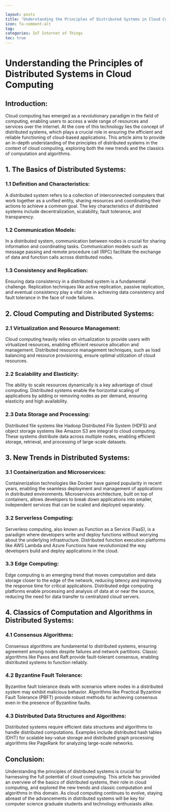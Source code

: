 ```yaml
---

layout: posts
title: "Understanding the Principles of Distributed Systems in Cloud Computing"
icon: fa-comment-alt
tag:      
categories: IoT Internet of Things
toc: true
---
```




# Understanding the Principles of Distributed Systems in Cloud Computing

## Introduction:

Cloud computing has emerged as a revolutionary paradigm in the field of computing, enabling users to access a wide range of resources and services over the internet. At the core of this technology lies the concept of distributed systems, which plays a crucial role in ensuring the efficient and reliable functioning of cloud-based applications. This article aims to provide an in-depth understanding of the principles of distributed systems in the context of cloud computing, exploring both the new trends and the classics of computation and algorithms.

## 1. The Basics of Distributed Systems:

### 1.1 Definition and Characteristics:
A distributed system refers to a collection of interconnected computers that work together as a unified entity, sharing resources and coordinating their actions to achieve a common goal. The key characteristics of distributed systems include decentralization, scalability, fault tolerance, and transparency.

### 1.2 Communication Models:
In a distributed system, communication between nodes is crucial for sharing information and coordinating tasks. Communication models such as message passing and remote procedure call (RPC) facilitate the exchange of data and function calls across distributed nodes.

### 1.3 Consistency and Replication:
Ensuring data consistency in a distributed system is a fundamental challenge. Replication techniques like active replication, passive replication, and eventual consistency play a vital role in achieving data consistency and fault tolerance in the face of node failures.

## 2. Cloud Computing and Distributed Systems:

### 2.1 Virtualization and Resource Management:
Cloud computing heavily relies on virtualization to provide users with virtualized resources, enabling efficient resource allocation and management. Distributed resource management techniques, such as load balancing and resource provisioning, ensure optimal utilization of cloud resources.

### 2.2 Scalability and Elasticity:
The ability to scale resources dynamically is a key advantage of cloud computing. Distributed systems enable the horizontal scaling of applications by adding or removing nodes as per demand, ensuring elasticity and high availability.

### 2.3 Data Storage and Processing:
Distributed file systems like Hadoop Distributed File System (HDFS) and object storage systems like Amazon S3 are integral to cloud computing. These systems distribute data across multiple nodes, enabling efficient storage, retrieval, and processing of large-scale datasets.

## 3. New Trends in Distributed Systems:

### 3.1 Containerization and Microservices:
Containerization technologies like Docker have gained popularity in recent years, enabling the seamless deployment and management of applications in distributed environments. Microservices architecture, built on top of containers, allows developers to break down applications into smaller, independent services that can be scaled and deployed separately.

### 3.2 Serverless Computing:
Serverless computing, also known as Function as a Service (FaaS), is a paradigm where developers write and deploy functions without worrying about the underlying infrastructure. Distributed function execution platforms like AWS Lambda and Azure Functions have revolutionized the way developers build and deploy applications in the cloud.

### 3.3 Edge Computing:
Edge computing is an emerging trend that moves computation and data storage closer to the edge of the network, reducing latency and improving the response time for critical applications. Distributed edge computing platforms enable processing and analysis of data at or near the source, reducing the need for data transfer to centralized cloud servers.

## 4. Classics of Computation and Algorithms in Distributed Systems:

### 4.1 Consensus Algorithms:
Consensus algorithms are fundamental to distributed systems, ensuring agreement among nodes despite failures and network partitions. Classic algorithms like Paxos and Raft provide fault-tolerant consensus, enabling distributed systems to function reliably.

### 4.2 Byzantine Fault Tolerance:
Byzantine fault tolerance deals with scenarios where nodes in a distributed system may exhibit malicious behavior. Algorithms like Practical Byzantine Fault Tolerance (PBFT) provide robust methods for achieving consensus even in the presence of Byzantine faults.

### 4.3 Distributed Data Structures and Algorithms:
Distributed systems require efficient data structures and algorithms to handle distributed computations. Examples include distributed hash tables (DHT) for scalable key-value storage and distributed graph processing algorithms like PageRank for analyzing large-scale networks.

## Conclusion:

Understanding the principles of distributed systems is crucial for harnessing the full potential of cloud computing. This article has provided an overview of the basics of distributed systems, their role in cloud computing, and explored the new trends and classic computation and algorithms in this domain. As cloud computing continues to evolve, staying abreast of the advancements in distributed systems will be key for computer science graduate students and technology enthusiasts alike.